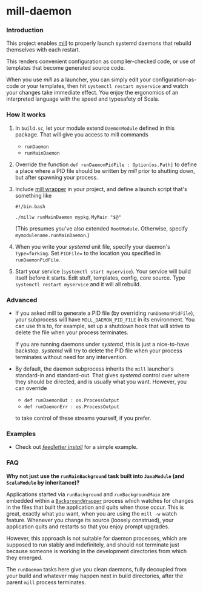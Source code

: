 # mill-daemon

### Introduction

This project enables [mill](https://mill-build.com/mill/Intro_to_Mill.html) to properly launch systemd
daemons that rebuild themselves with each restart.

This renders convenient configuration as compiler-checked code, or use of templates that become 
generated source code. 

When you use _mill_ as a launcher, you can simply edit your configuration-as-code or your templates, then hit
`systemctl restart myservice` and watch your changes take immediate effect. You enjoy the ergonomics of an
interpreted language with the speed and typesafety of Scala.

### How it works

1. In `build.sc`, let your module extend `DaemonModule` defined in this package.
   That will give you access to mill commands
   * `runDaemon` 
   * `runMainDaemon`

2. Override the function `def runDaemonPidFile : Option[os.Path]` to define a place where a PID file should be
   written by _mill_ prior to shutting down, but after spawning your process.

3. Include [mill wrapper](https://github.com/lefou/millw) in your project, and define a launch script that's something like
   ```plaintext
   #!/bin.bash
   
   ./millw runMainDaemon mypkg.MyMain "$@"
   ```
   (This presumes you've also extended `RootModule`. Otherwise, specify `mymodulename.runMainDaemon`.)

4. When you write your _systemd_ unit file, specify your daemon's `Type=forking`. Set `PIDFile=`
   to the location you specified in `runDaemonPidFile`.

5. Start your service (`systemctl start myservice`). Your service will build itself before it starts.
   Edit stuff, templates, config, core source. Type `systemctl restart myservice` and it will all rebuild.

### Advanced

* If you asked mill to generate a PID file (by overriding `runDaemonPidFile`), your subprocess will have
  `MILL_DAEMON_PID_FILE` in its environment. You can use this to, for example, set up a shutdown hook that
  will strive to delete the file when your process terminates.

  If you are running daemons under _systemd_, this is just a nice-to-have backstop. _systemd_ will
  try to delete the PID file when your process terminates without need for any intervention.

* By default, the daemon subprocess inherits the `mill` launcher's standard-in and standard-out.
  That gives _systemd_ control over where they should be directed, and is usually what you want.
  However, you can override
  
  * `def runDaemonOut : os.ProcessOutput`
  * `def runDaemonErr : os.ProcessOutput`
  
  to take control of these streams yourself, if you prefer.


### Examples

* Check out [_feedletter install_](https://github.com/swaldman/feedletter-install) for a simple example.

### FAQ

**Why not just use the `runMainBackground` task built into `JavaModule` (and `ScalaModule` by inheritance)?**

Applications started via `runBackground` and `runBackgroundMain` are embedded within a 
[`BackgroundWrapper`](https://github.com/com-lihaoyi/mill/blob/e171ad4c57c34a0bff2325327f8afc98d009f63d/scalalib/backgroundwrapper/src/mill/scalalib/backgroundwrapper/BackgroundWrapper.java) process which watches for changes in the files that built the application
and quits when those occur. This is great, exactly what you want, when you are using the `mill -w` watch
feature. Whenever you change its source (loosely construed), your application quits and restarts so that
you enjoy prompt upgrades.

However, this approach is not suitable for daemon processes, which are supposed to run stably and indefinitely,
and should not terminate just because someone is working in the development directories from which they emerged.

The `runDaemon` tasks here give you clean daemons, fully decoupled from your build and whatever may happen next in build directories,
after the parent `mill` process terminates.
